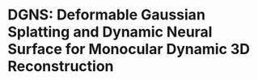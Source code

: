 # DGNS: Deformable Gaussian Splatting and Dynamic Neural Surface for Monocular Dynamic 3D Reconstruction
